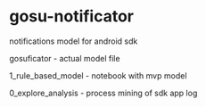 # gosu-notificator
notifications model for android sdk


gosuficator - actual model file

1_rule_based_model - notebook with mvp model

0_explore_analysis - process mining of sdk app log